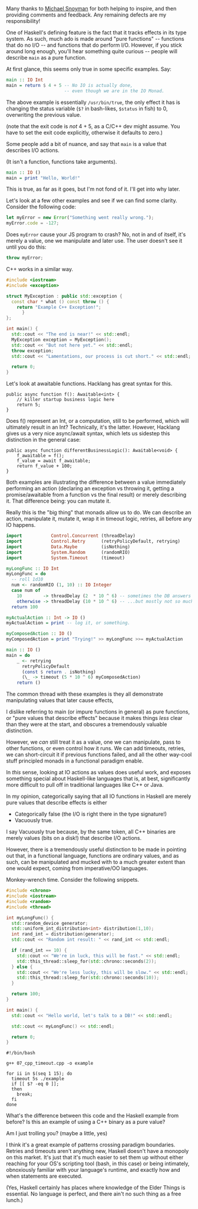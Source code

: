 Many thanks to [Michael Snoyman](http://snoyman.com) for both helping to inspire, and then providing comments and feedback. Any remaining defects are my responsibility!

One of Haskell's defining feature is the fact that it tracks effects in its type system. As such, much ado is made around "pure functions" -- functions that do no I/O -- and functions that do perform I/O. However, if you stick around long enough, you'll hear something quite curious -- people will describe `main` as a pure function.

At first glance, this seems only true in some specific examples. Say:

```haskell 
main :: IO Int
main = return $ 4 + 5 -- No IO is actually done,
                      -- even though we are in the IO Monad.
```

The above example is essentially `/usr/bin/true`, the only effect it has is changing the status variable (`$?` in bash-likes, `$status` in fish) to 0, overwriting the previous value.

(note that the exit code is *not* 4 + 5, as a C/C++ dev might assume. You have to set the exit code explicitly, otherwise it defaults to zero.)

Some people add a bit of nuance, and say that `main` is a value that describes I/O actions.

(It isn't a function, functions take arguments).


```haskell
main :: IO ()
main = print "Hello, World!"
```

This is true, as far as it goes, but I'm not fond of it. I'll get into why later.

Let's look at a few other examples and see if we can find some clarity. Consider the following code:

```javascript
let myError = new Error("Something went really wrong.");
myError.code = -127;
```

Does `myError` cause your JS program to crash? No, not in and of itself, it's merely a value, one we manipulate and later use. The user doesn't see it until you do this:

```javascript 
throw myError;
```

C++ works in a similar way.

```cpp
#include <iostream>
#include <exception>

struct MyException : public std::exception {
  const char * what () const throw () {
    return "Example C++ Exception!";
      }
};

int main() {
  std::cout << "The end is near!" << std::endl;
  MyException exception = MyException();
  std::cout << "But not here yet." << std::endl;
  throw exception;
  std::cout << "Lamentations, our process is cut short." << std::endl;

  return 0;
}
```

Let's look at awaitable functions. Hacklang has great syntax for this.

```hack
public async function f(): Awaitable<int> {
    // killer startup business logic here
    return 5;
}
```

Does f() represent an Int, or a computation, still to be performed, which will ultimately result in an Int? Technically, it's the latter. However, Hacklang gives us a very nice async/await syntax, which lets us sidestep this distinction in the general case:

```hack
public async function differentBusinessLogic(): Awaitable<void> {
    f_awaitable = f();
    f_value = await f_awaitable;
    return f_value + 100;
}
```

Both examples are illustrating the difference between a value immediately performing an action (declaring an exception vs throwing it, getting a promise/awaitable from a function vs the final result) or merely describing it. That difference being: you can mutate it.

Really this is the "big thing" that monads allow us to do. We can describe an action, manipulate it, mutate it, wrap it in timeout logic, retries, all before any IO happens.

```haskell
import           Control.Concurrent (threadDelay)
import           Control.Retry      (retryPolicyDefault, retrying)
import           Data.Maybe         (isNothing)
import           System.Random      (randomRIO)
import           System.Timeout     (timeout)

myLongFunc :: IO Int
myLongFunc = do
  -- roll 1d10
  num <- randomRIO (1, 10) :: IO Integer
  case num of
    10        -> threadDelay (2  * 10 ^ 6) -- sometimes the DB answers quickly!
    otherwise -> threadDelay (10 * 10 ^ 6) -- ...but mostly not so much.
  return 100

myActualAction :: Int -> IO ()
myActualAction = print -- log it, or something.

myComposedAction :: IO ()
myComposedAction = print "Trying!" >> myLongFunc >>= myActualAction

main :: IO ()
main = do
    _ <- retrying
      retryPolicyDefault
      (const $ return . isNothing)
      (\_ -> timeout (5 * 10 ^ 6) myComposedAction)
    return ()
```

The common thread with these examples is they all demonstrate manipulating values that later cause effects, 

I dislike referring to main (or impure functions in general) as pure functions, or "pure values that describe effects" because it makes things *less* clear than they were at the start, and obscures a tremendously valuable distinction.

However, we *can* still treat it as a value, one we can manipulate, pass to other functions, or even control how it runs. We can add timeouts, retries, we can short-circuit it if previous functions failed, and all the other way-cool stuff principled monads in a functional paradigm enable.

In *this* sense, looking at IO actions as values does useful work, and exposes something special about Haskell-like languages that is, at best, significantly more difficult to pull off in traditional languages like C++ or Java.

In my opinion, categorically saying that all IO functions in Haskell are merely pure values that describe effects is either 
  * Categorically false (the I/O is right there in the type signature!)
  * Vacuously true.

I say Vacuously true because, by the same token, all C++ binaries are merely values (bits on a disk!) that describe I/O actions. 

However, there is a tremendously useful distinction to be made in pointing out that, in a functional language, functions are ordinary values, and as such, can be manipulated and mucked with to a much greater extent than one would expect, coming from imperative/OO languages.

Monkey-wrench time. Consider the following snippets.


```cpp
#include <chrono>
#include <iostream>
#include <random>
#include <thread>

int myLongFunc() {
  std::random_device generator;
  std::uniform_int_distribution<int> distribution(1,10);
  int rand_int = distribution(generator);
  std::cout << "Random int result: " << rand_int << std::endl;

  if (rand_int == 10) {
    std::cout << "We're in luck, this will be fast." << std::endl;
    std::this_thread::sleep_for(std::chrono::seconds(2));
  } else {
    std::cout << "We're less lucky, this will be slow." << std::endl;
    std::this_thread::sleep_for(std::chrono::seconds(10));
  }

  return 100;
}

int main() {
  std::cout << "Hello world, let's talk to a DB!" << std::endl;

  std::cout << myLongFunc() << std::endl;

  return 0;
}
```

```shell
#!/bin/bash

g++ 07_cpp_timeout.cpp -o example

for ii in $(seq 1 15); do
  timeout 5s ./example
  if [[ $? -eq 0 ]];
  then
    break;
  fi
done
```

What's the difference between this code and the Haskell example from before? Is this an example of using a C++ binary as a pure value?

Am I just trolling you? (maybe a little, yes)

I think it's a great example of patterns crossing paradigm boundaries. Retries and timeouts aren't anything new, Haskell doesn't have a monopoly on this market. It's just that it's much easier to set them up without either reaching for your OS's scripting tool (bash, in this case) or being intimately, obnoxiously familiar with your language's runtime, and exactly how and when statements are executed.

(Yes, Haskell certainly has places where knowledge of the Elder Things is essential. No language is perfect, and there ain't no such thing as a free lunch.)
